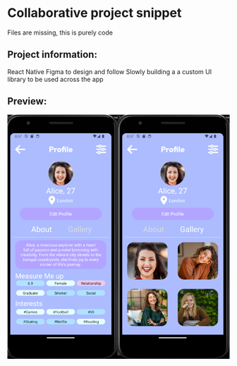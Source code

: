 # Collaborative project snippet

Files are missing, this is purely code

## Project information:

React Native
Figma to design and follow
Slowly building a a custom UI library to be used across the app

## Preview:
![Android Emulator](./readmeImg/readme.png)
